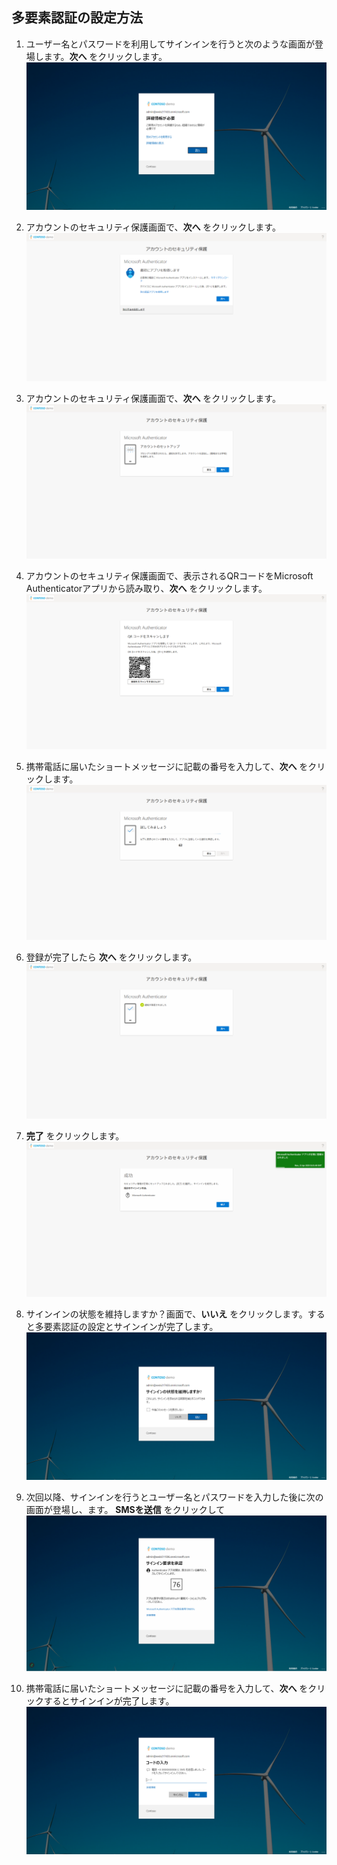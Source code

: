 ﻿## 多要素認証の設定方法
1. ユーザー名とパスワードを利用してサインインを行うと次のような画面が登場します。**次へ** をクリックします。
![Lab overview.](0.png)

2. アカウントのセキュリティ保護画面で、**次へ** をクリックします。
![Lab overview.](1.png)

3. アカウントのセキュリティ保護画面で、**次へ** をクリックします。
![Lab overview.](10.png)

4. アカウントのセキュリティ保護画面で、表示されるQRコードをMicrosoft Authenticatorアプリから読み取り、**次へ** をクリックします。
![Lab overview.](11.png)

5. 携帯電話に届いたショートメッセージに記載の番号を入力して、**次へ** をクリックします。
![Lab overview.](12.png)

6. 登録が完了したら **次へ** をクリックします。
![Lab overview.](13.png)

7. **完了** をクリックします。
![Lab overview.](14.png)

8. サインインの状態を維持しますか？画面で、**いいえ** をクリックします。すると多要素認証の設定とサインインが完了します。
![Lab overview.](7.png)

9. 次回以降、サインインを行うとユーザー名とパスワードを入力した後に次の画面が登場し、ます。
**SMSを送信** をクリックして
![Lab overview.](15.png)

10. 携帯電話に届いたショートメッセージに記載の番号を入力して、**次へ** をクリックするとサインインが完了します。
![Lab overview.](9.png)
